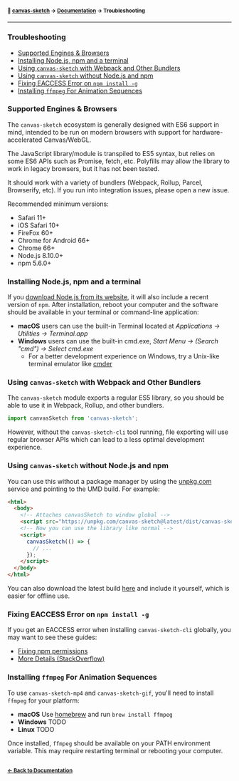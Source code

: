 #### <sup>:closed_book: [canvas-sketch](../README.md) → [Documentation](./README.md) → Troubleshooting</sup>

---

### Troubleshooting

- [Supported Engines & Browsers](#supported-engines--browsers)
- [Installing Node.js, npm and a terminal](#installing-nodejs-npm-and-a-terminal)
- [Using `canvas-sketch` with Webpack and Other Bundlers](#using-canvas-sketch-with-webpack-and-other-bundlers)
- [Using `canvas-sketch` without Node.js and npm](#using-canvas-sketch-without-nodejs-and-npm)
- [Fixing EACCESS Error on `npm install -g`](#fixing-eaccess-error-on-npm-install--g)
- [Installing `ffmpeg` For Animation Sequences](#installing-ffmpeg-for-animation-sequences)

### Supported Engines & Browsers

The `canvas-sketch` ecosystem is generally designed with ES6 support in mind, intended to be run on modern browsers with support for hardware-accelerated Canvas/WebGL.

The JavaScript library/module is transpiled to ES5 syntax, but relies on some ES6 APIs such as Promise, fetch, etc. Polyfills may allow the library to work in legacy browsers, but it has not been tested.

It should work with a variety of bundlers (Webpack, Rollup, Parcel, Browserify, etc). If you run into integration issues, please open a new issue.

Recommended minimum versions:

- Safari 11+
- iOS Safari 10+
- FireFox 60+
- Chrome for Android 66+
- Chrome 66+
- Node.js 8.10.0+
- npm 5.6.0+

### Installing Node.js, npm and a terminal

If you [download Node.js from its website](https://nodejs.org/en/download/), it will also include a recent version of `npm`. After installation, reboot your computer and the software should be available in your terminal or command-line application:

- **macOS** users can use the built-in Terminal located at *Applications → Utilities → Terminal.app*
- **Windows** users can use the built-in cmd.exe, *Start Menu → (Search "cmd") → Select cmd.exe*
  - For a better development experience on Windows, try a Unix-like terminal emulator like [cmder](http://cmder.net/)

### Using `canvas-sketch` with Webpack and Other Bundlers

The `canvas-sketch` module exports a regular ES5 library, so you should be able to use it in Webpack, Rollup, and other bundlers.

```js
import canvasSketch from 'canvas-sketch';
```

However, without the `canvas-sketch-cli` tool running, file exporting will use regular browser APIs which can lead to a less optimal development experience.

### Using `canvas-sketch` without Node.js and npm

You can use this without a package manager by using the [unpkg.com](https://unpkg.com/) service and pointing to the UMD build. For example:

```html
<html>
  <body>
    <!-- Attaches canvasSketch to window global -->
    <script src="https://unpkg.com/canvas-sketch@latest/dist/canvas-sketch.umd.js"></script>
    <!-- Now you can use the library like normal -->
    <script>
      canvasSketch(() => {
        // ...
      });
    </script>
  </body>
</html>
```

You can also download the latest build [here](https://unpkg.com/canvas-sketch@latest/dist/canvas-sketch.umd.js) and include it yourself, which is easier for offline use.

### Fixing EACCESS Error on `npm install -g`

If you get an EACCESS error when installing `canvas-sketch-cli` globally, you may want to see these guides:

- [Fixing npm permissions](https://docs.npmjs.com/getting-started/fixing-npm-permissions#option-1-change-the-permission-to-npms-default-directory)
- [More Details (StackOverflow)](https://stackoverflow.com/questions/16151018/npm-throws-error-without-sudo)

### Installing `ffmpeg` For Animation Sequences

To use `canvas-sketch-mp4` and `canvas-sketch-gif`, you'll need to install `ffmpeg` for your platform:

- **macOS** Use [homebrew](https://brew.sh/) and run `brew install ffmpeg`
- **Windows** TODO
- **Linux** TODO

Once installed, `ffmpeg` should be available on your PATH environment variable. This may require restarting terminal or rebooting your computer.

## 

#### <sup>[← Back to Documentation](./README.md)

<!--
### Using `ffmpeg` manually and with custom commands

The `canvas-sketch-gif` tool is a thin wrapper around a command that looks like this, with configurable size and fps:

```sh
ffmpeg -r 24 -i %03d.png -y -vf \
  fps=24,scale=256:-1:flags=lanczos,palettegen \
  output_palette.png && ffmpeg -i tmp/%03d.png \
  -i output_palette.png -y -filter_complex \
  "fps=24,scale=256:-1:flags=lanczos[x];[x][1:v]paletteuse" \
  output.gif
```

And the `canvas-sketch-mp4` roughly translates to:

```sh
ffmpeg -framerate 24 -i %03d.png -y -c:v libx264 -profile:v high -crf 20 -pix_fmt yuv420p output.mp4
```
-->